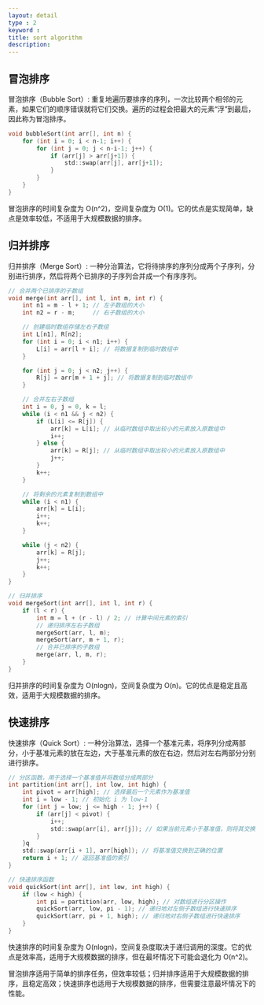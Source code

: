 ```yaml
---
layout: detail
type : 2
keyword :     
title: sort algorithm
description: 
---
```


## 冒泡排序

冒泡排序（Bubble Sort）: 
重复地遍历要排序的序列，一次比较两个相邻的元素，如果它们的顺序错误就将它们交换。遍历的过程会把最大的元素“浮”到最后，因此称为冒泡排序。
```c
void bubbleSort(int arr[], int n) {
    for (int i = 0; i < n-1; i++) {
        for (int j = 0; j < n-i-1; j++) {
            if (arr[j] > arr[j+1]) {
                std::swap(arr[j], arr[j+1]);
            }
        }
    }
}
```
冒泡排序的时间复杂度为 O(n^2)，空间复杂度为 O(1)。它的优点是实现简单，缺点是效率较低，不适用于大规模数据的排序。

## 归并排序

归并排序（Merge Sort）: 
一种分治算法，它将待排序的序列分成两个子序列，分别进行排序，然后将两个已排序的子序列合并成一个有序序列。

```c
// 合并两个已排序的子数组
void merge(int arr[], int l, int m, int r) {
    int n1 = m - l + 1; // 左子数组的大小
    int n2 = r - m;     // 右子数组的大小

    // 创建临时数组存储左右子数组
    int L[n1], R[n2];
    for (int i = 0; i < n1; i++) {
        L[i] = arr[l + i]; // 将数据复制到临时数组中
    }

    for (int j = 0; j < n2; j++) {
        R[j] = arr[m + 1 + j]; // 将数据复制到临时数组中
    }

    // 合并左右子数组
    int i = 0, j = 0, k = l;
    while (i < n1 && j < n2) {
        if (L[i] <= R[j]) {
            arr[k] = L[i]; // 从临时数组中取出较小的元素放入原数组中
            i++;
        } else {
            arr[k] = R[j]; // 从临时数组中取出较小的元素放入原数组中
            j++;
        }
        k++;
    }

    // 将剩余的元素复制到数组中
    while (i < n1) {
        arr[k] = L[i];
        i++;
        k++;
    }

    while (j < n2) {
        arr[k] = R[j];
        j++;
        k++;
    }
}

// 归并排序
void mergeSort(int arr[], int l, int r) {
    if (l < r) {
        int m = l + (r - l) / 2; // 计算中间元素的索引
        // 递归排序左右子数组
        mergeSort(arr, l, m);
        mergeSort(arr, m + 1, r);
        // 合并已排序的子数组
        merge(arr, l, m, r);
    }
}

```

归并排序的时间复杂度为 O(nlogn)，空间复杂度为 O(n)。它的优点是稳定且高效，适用于大规模数据的排序。


## 快速排序
快速排序（Quick Sort）: 
一种分治算法，选择一个基准元素，将序列分成两部分，小于基准元素的放在左边，大于基准元素的放在右边，然后对左右两部分分别进行排序。
```c
// 分区函数，用于选择一个基准值并将数组分成两部分
int partition(int arr[], int low, int high) {
    int pivot = arr[high]; // 选择最后一个元素作为基准值
    int i = low - 1; // 初始化 i 为 low-1
    for (int j = low; j <= high - 1; j++) {
        if (arr[j] < pivot) {
            i++;
            std::swap(arr[i], arr[j]); // 如果当前元素小于基准值，则将其交换到左侧
        }
    }q
    std::swap(arr[i + 1], arr[high]); // 将基准值交换到正确的位置
    return i + 1; // 返回基准值的索引
}

// 快速排序函数
void quickSort(int arr[], int low, int high) {
    if (low < high) {
        int pi = partition(arr, low, high); // 对数组进行分区操作
        quickSort(arr, low, pi - 1); // 递归地对左侧子数组进行快速排序
        quickSort(arr, pi + 1, high); // 递归地对右侧子数组进行快速排序
    }
}

```
快速排序的时间复杂度为 O(nlogn)，空间复杂度取决于递归调用的深度。它的优点是效率高，适用于大规模数据的排序，但在最坏情况下可能会退化为 O(n^2)。

冒泡排序适用于简单的排序任务，但效率较低；归并排序适用于大规模数据的排序，且稳定高效；快速排序也适用于大规模数据的排序，但需要注意最坏情况下的性能。